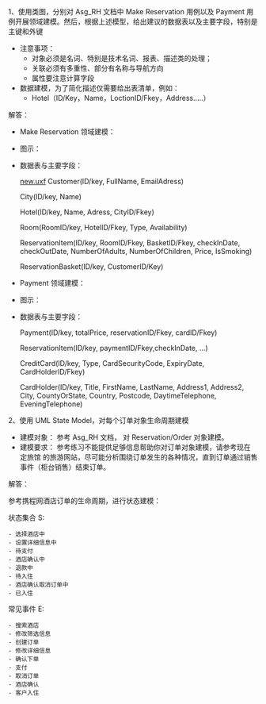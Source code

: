 1、使用类图，分别对 Asg_RH 文档中 Make Reservation 用例以及 Payment 用例开展领域建模。然后，根据上述模型，给出建议的数据表以及主要字段，特别是
主键和外键

- 注意事项：
    - 对象必须是名词、特别是技术名词、报表、描述类的处理；
    - 关联必须有多重性、部分有名称与导航方向
    - 属性要注意计算字段
- 数据建模，为了简化描述仅需要给出表清单，例如：
    - Hotel（ID/Key，Name，LoctionID/Fkey，Address…..）

解答：

- Make Reservation 领域建模：

- 图示：


- 数据表与主要字段：

    [new.uxf](new.uxf) Customer(ID/key, FullName, EmailAdress)

    City(ID/key, Name)

    Hotel(ID/key, Name, Adress, CityID/Fkey)

    Room(RoomID/key, HotelID/Fkey, Type, Availability)

    ReservationItem(ID/key, RoomID/Fkey, BasketID/Fkey, checkInDate, checkOutDate, NumberOfAdults, NumberOfChildren, Price, IsSmoking)

    ReservationBasket(ID/key, CustomerID/Key)

- Payment 领域建模：

- 图示：


- 数据表与主要字段：

    Payment(ID/key, totalPrice, reservationID/Fkey, cardID/Fkey)

    ReservationItem(ID/key, paymentID/Fkey,checkInDate, ...)

    CreditCard(ID/key, Type, CardSecurityCode, ExpiryDate, CardHolderID/Fkey)

    CardHolder(ID/key, Title, FirstName, LastName, Address1, Address2, City, CountyOrState, Country, Postcode, DaytimeTelephone,      EveningTelephone)

2、使用 UML State Model，对每个订单对象生命周期建模

- 建模对象： 参考 Asg_RH 文档， 对 Reservation/Order 对象建模。
- 建模要求： 参考练习不能提供足够信息帮助你对订单对象建模，请参考现在 定旅馆 的旅游网站，尽可能分析围绕订单发生的各种情况，直到订单通过销售事件（柜台销售）结束订单。

解答：

参考携程网酒店订单的生命周期，进行状态建模：

状态集合 S:

    - 选择酒店中
    - 设置详细信息中
    - 待支付
    - 酒店确认中
    - 退款中
    - 待入住
    - 酒店确认取消订单中
    - 已入住

常见事件 E:

    - 搜索酒店
    - 修改筛选信息
    - 创建订单
    - 修改详细信息
    - 确认下单
    - 支付
    - 取消订单
    - 酒店确认
    - 客户入住
